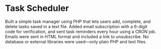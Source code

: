 # Task Scheduler

Built a simple task manager using PHP that lets users add, complete, and delete tasks saved in a text file. Added email subscription with a 6-digit code for verification, and sent task reminders every hour using a CRON job. Emails were sent in HTML format and included a link to unsubscribe. No database or external libraries were used—only plain PHP and text files.
